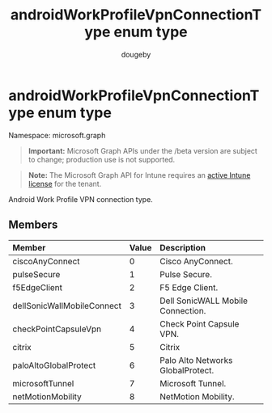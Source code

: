 ﻿---
title: "androidWorkProfileVpnConnectionType enum type"
description: "Android Work Profile VPN connection type."
author: "dougeby"
localization_priority: Normal
ms.prod: "intune"
doc_type: enumPageType
---

# androidWorkProfileVpnConnectionType enum type

Namespace: microsoft.graph

> **Important:** Microsoft Graph APIs under the /beta version are subject to change; production use is not supported.

> **Note:** The Microsoft Graph API for Intune requires an [active Intune license](https://go.microsoft.com/fwlink/?linkid=839381) for the tenant.

Android Work Profile VPN connection type.

## Members

| Member                     | Value | Description                       |
| :------------------------- | :---- | :-------------------------------- |
| ciscoAnyConnect            | 0     | Cisco AnyConnect.                 |
| pulseSecure                | 1     | Pulse Secure.                     |
| f5EdgeClient               | 2     | F5 Edge Client.                   |
| dellSonicWallMobileConnect | 3     | Dell SonicWALL Mobile Connection. |
| checkPointCapsuleVpn       | 4     | Check Point Capsule VPN.          |
| citrix                     | 5     | Citrix                            |
| paloAltoGlobalProtect      | 6     | Palo Alto Networks GlobalProtect. |
| microsoftTunnel            | 7     | Microsoft Tunnel.                 |
| netMotionMobility          | 8     | NetMotion Mobility.               |
